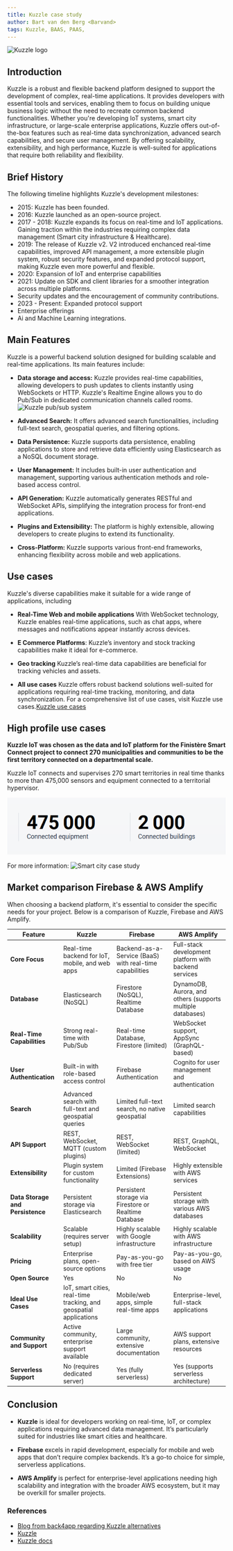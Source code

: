 ```yaml
---
title: Kuzzle case study
author: Bart van den Berg <Barvand>
tags: Kuzzle, BAAS, PAAS,
---
```


![Kuzzle logo](https://user-images.githubusercontent.com/7868838/103797784-32337580-5049-11eb-8917-3fcf4487644c.png)

## Introduction

Kuzzle is a robust and flexible backend platform designed to support the development of complex, real-time applications. It provides developers with essential tools and services, enabling them to focus on building unique business logic without the need to recreate common backend functionalities. Whether you're developing IoT systems, smart city infrastructure, or large-scale enterprise applications, Kuzzle offers out-of-the-box features such as real-time data synchronization, advanced search capabilities, and secure user management. By offering scalability, extensibility, and high performance, Kuzzle is well-suited for applications that require both reliability and flexibility.

## Brief History

The following timeline highlights Kuzzle's development milestones:

- 2015: Kuzzle has been founded.
- 2016: Kuzzle launched as an open-source project.
- 2017 - 2018: Kuzzle expands its focus on real-time and IoT applications. Gaining traction within the industries requiring complex data management (Smart city infrastructure & Healthcare).
- 2019: The release of Kuzzle v2. V2 introduced enchanced real-time capabilities, improved API management, a more extensible plugin system, robust security features, and expanded protocol support, making Kuzzle even more powerful and flexible.
- 2020: Expansion of IoT and enterprise capabilities
- 2021: Update on SDK and client libraries for a smoother integration across multiple platforms.
- Security updates and the encouragement of community contributions.
- 2023 - Present: Expanded protocol support
- Enterprise offerings
- Ai and Machine Learning integrations.

## Main Features

Kuzzle is a powerful backend solution designed for building scalable and real-time applications. Its main features include:

- **Data storage and access:**
  Kuzzle provides real-time capabilities, allowing developers to push updates to clients instantly using WebSockets or HTTP.
  Kuzzle's Realtime Engine allows you to do Pub/Sub in dedicated communication channels called rooms.
  ![Kuzzle pub/sub system](https://docs.kuzzle.io/core/2/assets/pub-sub-C0Ps9Vp_.png)

- **Advanced Search:**
  It offers advanced search functionalities, including full-text search, geospatial queries, and filtering options.

- **Data Persistence:**
  Kuzzle supports data persistence, enabling applications to store and retrieve data efficiently using Elasticsearch as a NoSQL document storage.

- **User Management:**
  It includes built-in user authentication and management, supporting various authentication methods and role-based access control.

- **API Generation:**
  Kuzzle automatically generates RESTful and WebSocket APIs, simplifying the integration process for front-end applications.

- **Plugins and Extensibility:** The platform is highly extensible, allowing developers to create plugins to extend its functionality.

- **Cross-Platform:**
  Kuzzle supports various front-end frameworks, enhancing flexibility across mobile and web applications.

## Use cases

Kuzzle's diverse capabilities make it suitable for a wide range of applications, including

- **Real-Time Web and mobile applications**
   With WebSocket technology, Kuzzle enables real-time applications, such as chat apps, where messages and notifications appear instantly across devices.
- **E Commerce Platforms**:
  Kuzzle’s inventory and stock tracking capabilities make it ideal for e-commerce.
- **Geo tracking**
  Kuzzle’s real-time data capabilities are beneficial for tracking vehicles and assets.

- **All use cases**
  Kuzzle offers robust backend solutions well-suited for applications requiring real-time tracking, monitoring, and data synchronization. For a comprehensive list of use cases, visit Kuzzle use cases.[Kuzzle use cases](https://kuzzle.io/use-case/)

## High profile use cases

 **Kuzzle IoT was chosen as the data and IoT platform for the Finistère Smart Connect project to connect 270 municipalities and communities to be the first territory connected on a departmental scale.**

 Kuzzle IoT connects and supervises 270 smart territories in real time thanks to more than 475,000 sensors and equipment connected to a territorial hypervisor.

 ![connected devices and buildings](image.png)

 For more information: ![Smart city case study](https://kuzzle.io/success-stories/smart-city-sdef/)

## Market comparison Firebase & AWS Amplify

When choosing a backend platform, it's essential to consider the specific needs for your project. Below is a comparison of Kuzzle, Firebase and AWS Amplify.

| Feature                  | Kuzzle                                   | Firebase                                    | AWS Amplify                               |
|--------------------------|------------------------------------------|---------------------------------------------|-------------------------------------------|
| **Core Focus**           | Real-time backend for IoT, mobile, and web apps | Backend-as-a-Service (BaaS) with real-time capabilities | Full-stack development platform with backend services |
| **Database**             | Elasticsearch (NoSQL)                    | Firestore (NoSQL), Realtime Database       | DynamoDB, Aurora, and others (supports multiple databases) |
| **Real-Time Capabilities** | Strong real-time with Pub/Sub          | Real-time Database, Firestore (limited)     | WebSocket support, AppSync (GraphQL-based) |
| **User Authentication**  | Built-in with role-based access control  | Firebase Authentication                     | Cognito for user management and authentication |
| **Search**               | Advanced search with full-text and geospatial queries | Limited full-text search, no native geospatial | Limited search capabilities               |
| **API Support**          | REST, WebSocket, MQTT (custom plugins)   | REST, WebSocket (limited)                   | REST, GraphQL, WebSocket                  |
| **Extensibility**        | Plugin system for custom functionality   | Limited (Firebase Extensions)               | Highly extensible with AWS services       |
| **Data Storage and Persistence** | Persistent storage via Elasticsearch | Persistent storage via Firestore or Realtime Database | Persistent storage with various AWS databases |
| **Scalability**          | Scalable (requires server setup)         | Highly scalable with Google infrastructure  | Highly scalable with AWS infrastructure   |
| **Pricing**              | Enterprise plans, open-source options    | Pay-as-you-go with free tier               | Pay-as-you-go, based on AWS usage         |
| **Open Source**          | Yes                                      | No                                          | No                                        |
| **Ideal Use Cases**      | IoT, smart cities, real-time tracking, and geospatial applications | Mobile/web apps, simple real-time apps     | Enterprise-level, full-stack applications |
| **Community and Support**| Active community, enterprise support available | Large community, extensive documentation    | AWS support plans, extensive resources    |
| **Serverless Support**   | No (requires dedicated server)           | Yes (fully serverless)                      | Yes (supports serverless architecture)    |

## Conclusion

- **Kuzzle** is ideal for developers working on real-time, IoT, or complex applications requiring advanced data management. It’s particularly suited for industries like smart cities and healthcare.
  
- **Firebase** excels in rapid development, especially for mobile and web apps that don’t require complex backends. It’s a go-to choice for simple, serverless applications.
  
- **AWS Amplify** is perfect for enterprise-level applications needing high scalability and integration with the broader AWS ecosystem, but it may be overkill for smaller projects.


### References

- [Blog from back4app regarding Kuzzle alternatives](https://blog.back4app.com/kuzzle-alternatives/)
- [Kuzzle](https://kuzzle.io)
- [Kuzzle docs](https://docs.kuzzle.io/core/2/guides/introduction/what-is-kuzzle/)